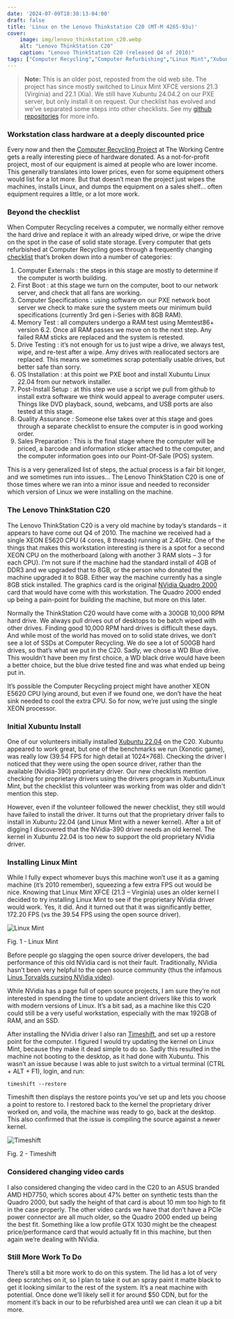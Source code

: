 ```yaml
---
date: '2024-07-09T18:38:13-04:00'
draft: false
title: 'Linux on the Lenovo Thinkstation C20 (MT-M 4265-93u)'
cover:
    image: img/lenovo_thinkstation_c20.webp
    alt: "Lenovo ThinkStation C20"
    caption: "Lenovo ThinkStation C20 (released Q4 of 2010)"
tags: ["Computer Recycling","Computer Refurbishing","Linux Mint","Xubuntu","Hardware", "Lenovo"]
---
```


> **Note:** This is an older post, reposted from the old web site. The project has since mostly switched to Linux Mint XFCE 
> versions 21.3 (Virginia) and 22.1 (Xia). We still have Xubuntu 24.04.2 on our PXE server, but only install it on request.
> Our checklist has evolved and we've separated some steps into other checklists. 
> See my [github repositories](https://github.com/chaslinux) for more info.

### Workstation class hardware at a deeply discounted price

Every now and then the [Computer Recycling Project](https://www.theworkingcentre.org/cr/) at The Working Centre gets a really interesting piece of hardware donated. As a not-for-profit project, most of our equipment is aimed at people who are lower income. This generally translates into lower prices, even for some equipment others would list for a lot more. But that doesn’t mean the project just wipes the machines, installs Linux, and dumps the equipment on a sales shelf… often equipment requires a little, or a lot more work.

### Beyond the checklist

When Computer Recycling receives a computer, we normally either remove the hard drive and replace it with an already wiped drive, or wipe the drive on the spot in the case of solid state storage. Every computer that gets refurbished at Computer Recycling goes through a frequently changing [checklist](https://github.com/chaslinux/laptop-build-checklist) that’s broken down into a number of categories:

1. Computer Externals : the steps in this stage are mostly to determine if the computer is worth building.
2. First Boot : at this stage we turn on the computer, boot to our network server, and check that all fans are working.
3. Computer Specifications : using software on our PXE network boot server we check to make sure the system meets our minimum build specifications (currently 3rd gen i-Series with 8GB RAM).
4. Memory Test : all computers undergo a RAM test using Memtest86+ version 6.2. Once all RAM passes we move on to the next step. Any failed RAM sticks are replaced and the system is retested.
5. Drive Testing : it’s not enough for us to just wipe a drive, we always test, wipe, and re-test after a wipe. Amy drives with reallocated sectors are replaced. This means we sometimes scrap potentially usable drives, but better safe than sorry. 
6. OS Installation : at this point we PXE boot and install Xubuntu Linux 22.04 from our network installer.
7. Post-Install Setup : at this step we use a script we pull from github to install extra software we think would appeal to average computer users. Things like DVD playback, sound, webcams, and USB ports are also tested at this stage.
8. Quality Assurance : Someone else takes over at this stage and goes through a separate checklist to ensure the computer is in good working order.
9. Sales Preparation : This is the final stage where the computer will be priced, a barcode and information sticker attached to the computer, and the computer information goes into our Point-Of-Sale (POS) system.

This is a very generalized list of steps, the actual process is a fair bit longer, and we sometimes run into issues… The Lenovo ThinkStation C20 is one of those times where we ran into a minor issue and needed to reconsider which version of Linux we were installing on the machine.

### The Lenovo ThinkStation C20

The Lenovo ThinkStation C20 is a very old machine by today’s standards – it appears to have come out Q4 of 2010. The machine we received had a single XEON E5620 CPU (4 cores, 8 threads) running at 2.4GHz. One of the things that makes this workstation interesting is there is a spot for a second XEON CPU on the motherboard (along with another 3 RAM slots – 3 for each CPU). I’m not sure if the machine had the standard install of 4GB of DDR3 and we upgraded that to 8GB, or the person who donated the machine upgraded it to 8GB. Either way the machine currently has a single 8GB stick installed. The graphics card is the original [NVidia Quadro 2000](https://www.techpowerup.com/gpu-specs/quadro-2000.c900) card that would have come with this workstation. The Quadro 2000 ended up being a pain-point for building the machine, but more on this later.

Normally the ThinkStation C20 would have come with a 300GB 10,000 RPM hard drive. We always pull drives out of desktops to be batch wiped with other drives. Finding good 10,000 RPM hard drives is difficult these days. And while most of the world has moved on to solid state drives, we don’t see a lot of SSDs at Computer Recycling. We do see a lot of 500GB hard drives, so that’s what we put in the C20. Sadly, we chose a WD Blue drive. This wouldn’t have been my first choice, a WD black drive would have been a better choice, but the blue drive tested fine and was what ended up being put in.

It’s possible the Computer Recycling project might have another XEON E5620 CPU lying around, but even if we found one, we don’t have the heat sink needed to cool the extra CPU. So for now, we’re just using the single XEON processor.

### Initial Xubuntu Install

One of our volunteers initially installed [Xubuntu 22.04](https://xubuntu.org/) on the C20. Xubuntu appeared to work great, but one of the benchmarks we run (Xonotic game), was really low (39.54 FPS for high detail at 1024×768). Checking the driver I noticed that they were using the open source driver, rather than the available (Nvidia-390) proprietary driver. Our new checklists mention checking 
for proprietary drivers using the drivers program in Xubuntu/Linux Mint, but the checklist this volunteer was working from 
was older and didn't mention this step.

However, even if the volunteer followed the newer checklist, they still would have failed to install the driver. It turns out that the proprietary driver fails to install in Xubuntu 22.04 (and Linux Mint with a newer kernel). After a bit of digging I discovered that the NVidia-390 driver needs an old kernel. The kernel in Xubuntu 22.04 is too new to support the old proprietary NVidia driver. 

### Installing Linux Mint

While I fully expect whomever buys this machine won’t use it as a gaming machine (it’s 2010 remember), squeezing a few extra FPS out would be nice. Knowing that Linux Mint XFCE (21.3 – Virginia) uses an older kernel I decided to try installing Linux Mint to see if the proprietary NVidia driver would work. Yes, it did. And it turned out that it was significantly better, 172.20 FPS (vs the 39.54 FPS using the open source driver).

![Linux Mint](/img/linux_mint.webp)<figcaption>Fig. 1 - Linux Mint</figcaption>

Before people go slagging the open source driver developers, the bad performance of this old NVidia card is not their fault. Traditionally, NVidia hasn’t been very helpful to the open source community (thus the infamous [Linus Torvalds cursing NVidia video](https://www.youtube.com/watch?v=iYWzMvlj2RQ)). 

While NVidia has a page full of open source projects, I am sure they’re not interested in spending the time to update ancient drivers like this to work with modern versions of Linux. It’s a bit sad, as a machine like this C20 could still be a very useful workstation, especially with the max 192GB of RAM, and an SSD.

After installing the NVidia driver I also ran [Timeshift](https://github.com/linuxmint/timeshift), and set up a restore point for the computer. I figured I would try updating the kernel on Linux Mint, because they make it dead simple to do so. Sadly this resulted in the machine not booting to the desktop, as it had done with Xubuntu. This wasn’t an issue because I was able to just switch to a virtual terminal (CTRL + ALT + F1), login, and run:

```shell
timeshift --restore 
```

Timeshift then displays the restore points you’ve set up and lets you choose a point to restore to. I restored back to the kernel the proprietary driver worked on, and voila, the machine was ready to go, back at the desktop. This also confirmed that the issue is compiling the source against a newer kernel.

![Timeshift](/img/timeshift.webp)<figcaption>Fig. 2 - Timeshift</figcaption>

### Considered changing video cards

I also considered changing the video card in the C20 to an ASUS branded AMD HD7750, which scores about 47% better on synthetic tests than the Quadro 2000, but sadly the height of that card is about 10 mm too high to fit in the case properly. The other video cards we have that don’t have a PCIe power connector are all much older, so the Quadro 2000 ended up being the best fit. Something like a low profile GTX 1030 might be the cheapest price/performance card that would actually fit in this machine, but then again we’re dealing with NVidia.

### Still More Work To Do

There’s still a bit more work to do on this system. The lid has a lot of very deep scratches on it, so I plan to take it out an spray paint it matte black to get it looking similar to the rest of the system. It’s a neat machine with potential. Once done we’ll likely sell it for around $50 CDN, but for the moment it’s back in our to be refurbished area until we can clean it up a bit more.

